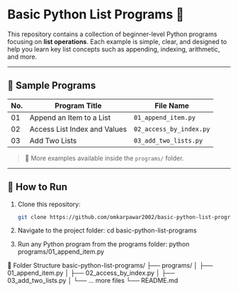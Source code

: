 # Basic Python List Programs 🐍

This repository contains a collection of beginner-level Python programs focusing on **list operations**. Each example is simple, clear, and designed to help you learn key list concepts such as appending, indexing, arithmetic, and more.

---

## 🧾 Sample Programs

| No. | Program Title                | File Name               |
|-----|------------------------------|--------------------------|
| 01  | Append an Item to a List     | `01_append_item.py`      |
| 02  | Access List Index and Values | `02_access_by_index.py`  |
| 03  | Add Two Lists                | `03_add_two_lists.py`    |

> 🔽 More examples available inside the `programs/` folder.

---

## 🚀 How to Run

1. Clone this repository:
   ```bash
   git clone https://github.com/omkarpawar2002/basic-python-list-programs.git

2. Navigate to the project folder:
   cd basic-python-list-programs

3. Run any Python program from the programs folder:
   python programs/01_append_item.py

📁 Folder Structure
basic-python-list-programs/
├── programs/
│   ├── 01_append_item.py
│   ├── 02_access_by_index.py
│   ├── 03_add_two_lists.py
│   └── ... more files
└── README.md
